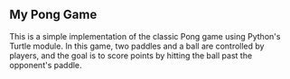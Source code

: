 ## My Pong Game
This is a simple implementation of the classic Pong game using Python's Turtle module. In this game, two paddles and a ball are controlled by players, and the goal is to score points by hitting the ball past the opponent's paddle.
